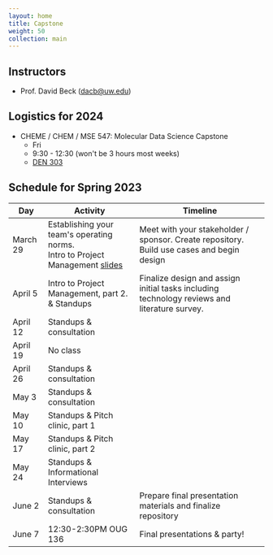 ```yaml
---
layout: home
title: Capstone
weight: 50
collection: main
---
```


## Instructors

- Prof. David Beck (dacb@uw.edu)

## Logistics for 2024

- CHEME / CHEM / MSE 547: Molecular Data Science Capstone
    - Fri
    - 9:30 - 12:30 (won't be 3 hours most weeks)
    - [DEN 303](http://www.washington.edu/classroom/DEN+303)

## Schedule for Spring 2023

|Day|Activity  |Timeline|
|--|--|--|
|March 29|Establishing your team's operating norms.<br/>Intro to Project Management [slides](https://github.com/UWDIRECT/UWDIRECT.github.io/blob/master/Wi22_content/Capstone/DIRECT%20project%20management%20and%20conflict%20resolution.pptx?raw=true)|Meet with your stakeholder / sponsor.  Create repository.  Build use cases and begin design|
|April 5| Intro to Project Management, part 2. & Standups|Finalize design and assign initial tasks including technology reviews and literature survey.|
|April 12|Standups & consultation||
|April 19|No class||
|April 26|Standups & consultation||
|May 3|Standups & consultation||
|May 10|Standups & Pitch clinic, part 1||
|May 17|Standups & Pitch clinic, part 2||
|May 24|Standups & Informational Interviews||
|June 2|Standups & consultation|Prepare final presentation materials and finalize repository|
|June 7|12:30-2:30PM OUG 136|Final presentations & party!|
